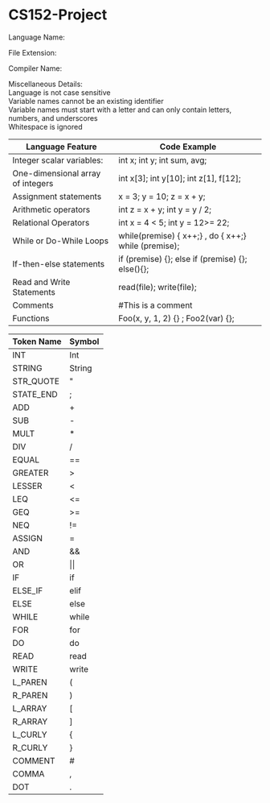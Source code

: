 # CS152-Project

Language Name: 

File Extension:

Compiler Name:

Miscellaneous Details: <br>
Language is not case sensitive <br>
Variable names cannot be an existing identifier <br>
Variable names must start with a letter and can only contain letters, numbers, and underscores <br>
Whitespace is ignored 


| Language Feature | Code Example |
|---|---|
| Integer scalar variables: | int x; int y; int sum, avg;
| One-dimensional array of integers | int x[3]; int y[10]; int z[1], f[12];
| Assignment statements | x = 3; y = 10; z = x + y;
| Arithmetic operators | int z = x + y; int y = y / 2;
| Relational Operators | int x = 4 < 5; int y = 12>= 22;
| While or Do-While Loops | while(premise) { x++;} , do { x++;} while (premise);
| If-then-else statements | if (premise) {}; else if (premise) {}; else(){};
| Read and Write Statements | read(file); write(file); 
| Comments | #This is a comment
| Functions | Foo(x, y, 1, 2) {} ; Foo2(var) {};

| Token Name | Symbol |
|---|---|
| INT | Int |
| STRING | String |
| STR_QUOTE | " |
| STATE_END | ; |
| ADD | + |
| SUB | - |
| MULT | * |
| DIV | / |
| EQUAL | == |
| GREATER | > |
| LESSER | < |
| LEQ | <= |
| GEQ | >= |
| NEQ | != |
| ASSIGN | = |
| AND | && |
| OR | \|\| |
| IF | if |
| ELSE_IF | elif |
| ELSE | else |
| WHILE | while |
| FOR | for |
| DO | do |
| READ | read |
| WRITE | write |
| L_PAREN | ( |
| R_PAREN | ) |
| L_ARRAY | [ |
| R_ARRAY | ] |
| L_CURLY | { |
| R_CURLY | } |
| COMMENT | # |
| COMMA | , |
| DOT | . |



